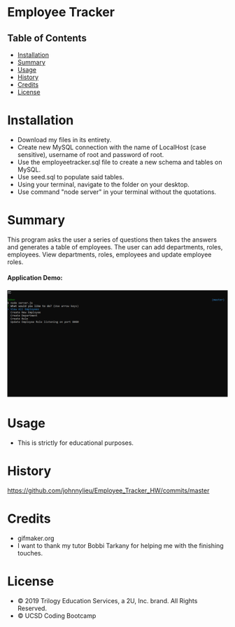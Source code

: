 # Employee Tracker

## Table of Contents

* [Installation](#installation)
* [Summary](#summary)
* [Usage](#usage)
* [History](#history)
* [Credits](#credits)
* [License](#license)


# Installation

* Download my files in its entirety.
* Create new MySQL connection with the name of LocalHost (case sensitive), username of root and password of root.
* Use the employeetracker.sql file to create a new schema and tables on MySQL.
* Use seed.sql to populate said tables.
* Using your terminal, navigate to the folder on your desktop.
* Use command "node server" in your terminal without the quotations.

# Summary

This program asks the user a series of questions then takes the answers and generates a table of employees. The user can add departments, roles, employees. View departments, roles, employees and update employee roles.

#### Application Demo:

![Main Menu](viewall.gif "Main Menu")

# Usage

* This is strictly for educational purposes.

# History

https://github.com/johnnylieu/Employee_Tracker_HW/commits/master


# Credits

* gifmaker.org
* I want to thank my tutor Bobbi Tarkany for helping me with the finishing touches.


# License
 
* © 2019 Trilogy Education Services, a 2U, Inc. brand. All Rights Reserved.
* © UCSD Coding Bootcamp
